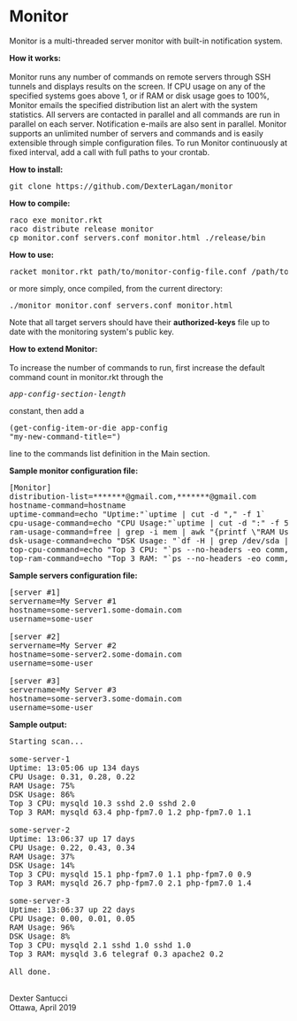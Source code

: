 # Monitor
Monitor is a multi-threaded server monitor with built-in notification system.

<b>How it works:</b><br><br>
Monitor runs any number of commands on remote servers through SSH tunnels and displays results on the screen. If CPU usage on any of the specified systems goes above 1, or if RAM or disk usage goes to 100%, Monitor emails the specified distribution list an alert with the system statistics. All servers are contacted in parallel and all commands are run in parallel on each server. Notification e-mails are also sent in parallel. Monitor supports an unlimited number of servers and commands and is easily extensible through simple configuration files. To run Monitor continuously at fixed interval, add a call with full paths to your crontab.

<b>How to install:</b>
<pre>
git clone https://github.com/DexterLagan/monitor
</pre>

<b>How to compile:</b>
<pre>
raco exe monitor.rkt
raco distribute release monitor
cp monitor.conf servers.conf monitor.html ./release/bin
</pre>

<b>How to use:</b>
<pre>
racket monitor.rkt path/to/monitor-config-file.conf /path/to/servers-config-file.conf /path/to/html-email-template.html
</pre>
or more simply, once compiled, from the current directory:
<pre>
./monitor monitor.conf servers.conf monitor.html
</pre>
Note that all target servers should have their **authorized-keys** file up to date with the monitoring system's public key.

<b>How to extend Monitor:</b><br><br>
To increase the number of commands to run, first increase the default command count in monitor.rkt through the <pre>*app-config-section-length*</pre> constant, then add a <pre>(get-config-item-or-die app-config "my-new-command-title=")</pre> line to the commands list definition in the Main section.

<b>Sample monitor configuration file:</b>
<pre>
[Monitor]
distribution-list=*******@gmail.com,*******@gmail.com
hostname-command=hostname
uptime-command=echo "Uptime:"`uptime | cut -d "," -f 1`
cpu-usage-command=echo "CPU Usage:"`uptime | cut -d ":" -f 5`
ram-usage-command=free | grep -i mem | awk "{printf \"RAM Usage: %i%%\",\$3/\$2 * 100.0}"
dsk-usage-command=echo "DSK Usage: "`df -H | grep /dev/sda | sed "s/.*[ \t][ \t]*\([0-9][0-9]*\)%.*/\1%/"`
top-cpu-command=echo "Top 3 CPU: "`ps --no-headers -eo comm,pcpu --sort=-%cpu | head -n 3`
top-ram-command=echo "Top 3 RAM: "`ps --no-headers -eo comm,pmem --sort=-%mem | head -n 3`
</pre>

<b>Sample servers configuration file:</b>
<pre>
[server #1]
servername=My Server #1
hostname=some-server1.some-domain.com
username=some-user

[server #2]
servername=My Server #2
hostname=some-server2.some-domain.com
username=some-user

[server #3]
servername=My Server #3
hostname=some-server3.some-domain.com
username=some-user
</pre>

<b>Sample output:</b>
<pre>
Starting scan...

some-server-1
Uptime: 13:05:06 up 134 days
CPU Usage: 0.31, 0.28, 0.22
RAM Usage: 75%
DSK Usage: 86%
Top 3 CPU: mysqld 10.3 sshd 2.0 sshd 2.0
Top 3 RAM: mysqld 63.4 php-fpm7.0 1.2 php-fpm7.0 1.1

some-server-2
Uptime: 13:06:37 up 17 days
CPU Usage: 0.22, 0.43, 0.34
RAM Usage: 37%
DSK Usage: 14%
Top 3 CPU: mysqld 15.1 php-fpm7.0 1.1 php-fpm7.0 0.9
Top 3 RAM: mysqld 26.7 php-fpm7.0 2.1 php-fpm7.0 1.4

some-server-3
Uptime: 13:06:37 up 22 days
CPU Usage: 0.00, 0.01, 0.05
RAM Usage: 96%
DSK Usage: 8%
Top 3 CPU: mysqld 2.1 sshd 1.0 sshd 1.0
Top 3 RAM: mysqld 3.6 telegraf 0.3 apache2 0.2

All done.
</pre>

<br>
Dexter Santucci<br>
Ottawa, April 2019
